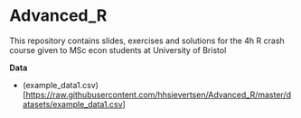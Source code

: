 # Advanced_R

This repository contains slides, exercises and solutions for the 4h R crash course given to MSc econ students at University of Bristol

**Data**

- (example_data1.csv)[https://raw.githubusercontent.com/hhsievertsen/Advanced_R/master/datasets/example_data1.csv]
